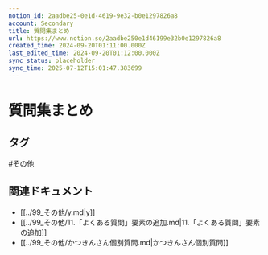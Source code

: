 ```yaml
---
notion_id: 2aadbe25-0e1d-4619-9e32-b0e1297826a8
account: Secondary
title: 質問集まとめ
url: https://www.notion.so/2aadbe250e1d46199e32b0e1297826a8
created_time: 2024-09-20T01:11:00.000Z
last_edited_time: 2024-09-20T01:12:00.000Z
sync_status: placeholder
sync_time: 2025-07-12T15:01:47.383699
---
```

# 質問集まとめ


## タグ

#その他 

## 関連ドキュメント

- [[../99_その他/y.md|y]]
- [[../99_その他/11.「よくある質問」要素の追加.md|11.「よくある質問」要素の追加]]
- [[../99_その他/かつきんさん個別質問.md|かつきんさん個別質問]]
